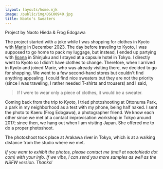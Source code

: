 ```yaml
---
layout: layouts/home.njk
image: /public/img/DSC00940.jpg
title: Naoto's Sweaters
---
```


Project by Naoto Hieda & Frog Edogawa

The project started with a joke while I was shopping for clothes in Kyoto with [Marie](https://marieflanagan.com/) in December 2023. The day before traveling to Kyoto, I was supposed to go home to pack my luggage, but instead, I ended up partying with [Iioana](https://www.youtube.com/@IIOANA) in Shinjuku and I stayed at a capsule hotel in Tokyo. I directly went to Kyoto so I didn't have clothes to change. Therefore, when I arrived in Kyoto and joined Marie, who was already visiting there, we decided to go for shopping. We went to a few second-hand stores but couldn't find anything appealing. I could find nice sweaters but they are not the priority (since I was traveling, I rather needed T-shirts and trousers) and I said,

> If I were to wear only a piece of clothes, it would be a sweater.

Coming back from the trip to Kyoto, I tried photoshooting at Ottonuma Park, a park in my neighborhood as a test with my phone, being half naked. I sent the photo to Kaeru (Frog Edogawa), a photographer friend. We know each other since we met at a contact improvisation workshop in Tokyo around 2017; since then, we hang out when I am visiting Japan. She offered me to do a proper photoshoot.

The photoshoot took place at Arakawa river in Tokyo, which is at a walking distance from the studio where we met.

*If you want to exhibit the photos, please contact me (mail at naotohieda dot com) with your info. If we vibe, I can send you more samples as well as the NSFW version. Thanks!*